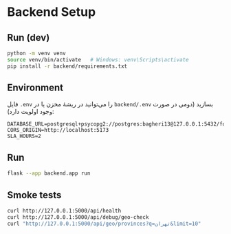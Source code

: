 # Backend Setup

## Run (dev)
```bash
python -m venv venv
source venv/bin/activate   # Windows: venv\Scripts\activate
pip install -r backend/requirements.txt
```

## Environment
فایل `.env` را می‌توانید در ریشهٔ مخزن یا در `backend/.env` بسازید (دومی در صورت وجود اولویت دارد):
```env
DATABASE_URL=postgresql+psycopg2://postgres:bagheri13@127.0.0.1:5432/forwarder_db
CORS_ORIGIN=http://localhost:5173
SLA_HOURS=2
```

## Run
```bash
flask --app backend.app run
```

## Smoke tests
```bash
curl http://127.0.0.1:5000/api/health
curl http://127.0.0.1:5000/api/debug/geo-check
curl "http://127.0.0.1:5000/api/geo/provinces?q=تهران&limit=10"
```
